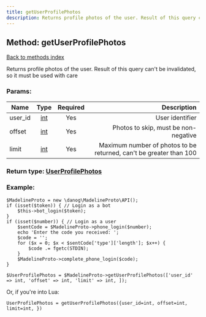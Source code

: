 ```yaml
---
title: getUserProfilePhotos
description: Returns profile photos of the user. Result of this query can't be invalidated, so it must be used with care
---
```

## Method: getUserProfilePhotos  
[Back to methods index](index.md)


Returns profile photos of the user. Result of this query can't be invalidated, so it must be used with care

### Params:

| Name     |    Type       | Required | Description |
|----------|:-------------:|:--------:|------------:|
|user\_id|[int](../types/int.md) | Yes|User identifier|
|offset|[int](../types/int.md) | Yes|Photos to skip, must be non-negative|
|limit|[int](../types/int.md) | Yes|Maximum number of photos to be returned, can't be greater than 100|


### Return type: [UserProfilePhotos](../types/UserProfilePhotos.md)

### Example:


```
$MadelineProto = new \danog\MadelineProto\API();
if (isset($token)) { // Login as a bot
    $this->bot_login($token);
}
if (isset($number)) { // Login as a user
    $sentCode = $MadelineProto->phone_login($number);
    echo 'Enter the code you received: ';
    $code = '';
    for ($x = 0; $x < $sentCode['type']['length']; $x++) {
        $code .= fgetc(STDIN);
    }
    $MadelineProto->complete_phone_login($code);
}

$UserProfilePhotos = $MadelineProto->getUserProfilePhotos(['user_id' => int, 'offset' => int, 'limit' => int, ]);
```

Or, if you're into Lua:

```
UserProfilePhotos = getUserProfilePhotos({user_id=int, offset=int, limit=int, })
```

